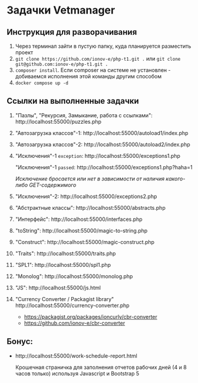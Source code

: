 # Задачки Vetmanager

## Инструкция для разворачивания

1. Через терминал зайти в пустую папку, куда планируется разместить проект
2. `git clone https://github.com/ionov-e/php-t1.git .` или `git clone git@github.com:ionov-e/php-t1.git .`
3. `composer install`. Если composer на системе не установлен - добиваемся исполнения этой команды другим способом
4. `docker compose up -d`


## Ссылки на выполненные задачки

1. "Пазлы", "Рекурсия, Замыкание, работа с ссылками": http://localhost:55000/puzzles.php
2. "Автозагрузка классов"-1: http://localhost:55000/autoload1/index.php
3. "Автозагрузка классов"-2: http://localhost:55000/autoload2/index.php
4. "Исключения"-1 `exception`: http://localhost:55000/exceptions1.php

   "Исключения"-1 `passed`: http://localhost:55000/exceptions1.php?haha=1

   _Исключение бросается или нет в зависимости от наличия какого-либо GET-содержимого_
5. "Исключения"-2: http://localhost:55000/exceptions2.php
6. "Абстрактные классы": http://localhost:55000/abstracts.php
7. "Интерфейс": http://localhost:55000/interfaces.php
8. "toString": http://localhost:55000/magic-to-string.php
9. "Construct": http://localhost:55000/magic-construct.php
10. "Traits": http://localhost:55000/traits.php
11. "SPL1": http://localhost:55000/spl1.php
12. "Monolog": http://localhost:55000/monolog.php
13. "JS": http://localhost:55000/js.html
14. "Currency Converter / Packagist library" http://localhost:55000/currency-converter.php
    - https://packagist.org/packages/ioncurly/cbr-converter
    - https://github.com/ionov-e/cbr-converter

## Бонус:
- http://localhost:55000/work-schedule-report.html
   
   Крошечная страничка для заполнения отчетов рабочих дней (4 и 8 часов только) используя Javascript и Bootstrap 5